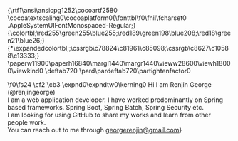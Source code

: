 {\rtf1\ansi\ansicpg1252\cocoartf2580
\cocoatextscaling0\cocoaplatform0{\fonttbl\f0\fnil\fcharset0 .AppleSystemUIFontMonospaced-Regular;}
{\colortbl;\red255\green255\blue255;\red189\green198\blue208;\red18\green21\blue26;}
{\*\expandedcolortbl;;\cssrgb\c78824\c81961\c85098;\cssrgb\c8627\c10588\c13333;}
\paperw11900\paperh16840\margl1440\margr1440\vieww28600\viewh18000\viewkind0
\deftab720
\pard\pardeftab720\partightenfactor0

\f0\fs24 \cf2 \cb3 \expnd0\expndtw0\kerning0
Hi I am Renjin George (@renjingeorge)\
I am a web application developer. I have worked predominantly on Spring based frameworks. Spring Boot, Spring Batch, Spring Security etc.\
I am looking for using GitHub to share my works and learn from other people work.\
You can reach out to me through georgerenjin@gmail.com}